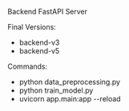 Backend FastAPI Server

Final Versions:

- backend-v3
- backend-v5

Commands:

- python data_preprocessing.py
- python train_model.py
- uvicorn app.main:app --reload
